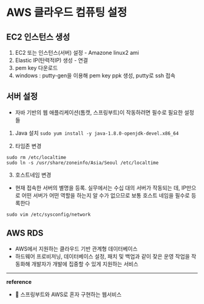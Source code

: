 # AWS 클라우드 컴퓨팅 설정

## EC2 인스턴스 생성
1. EC2 또는 인스턴스(서버) 설정 - Amazone linux2 ami
2. Elastic IP(탄력적IP) 생성 - 연결
3. pem key 다운로드
4. windows : putty-gen을 이용해 pem key ppk 생성, putty로 ssh 접속

## 서버 설정
- 자바 기반의 웹 애플리케이션(톰캣, 스프링부트)이 작동하려면 필수로 필요한 설정들
1. Java 설치
```sudo yum install -y java-1.8.0-openjdk-devel.x86_64 ```

2. 타임존 변경    
```
sudo rm /etc/localtime   
sudo ln -s /usr/share/zoneinfo/Asia/Seoul /etc/localtime
```

3. 호스트네임 변경
- 현재 접속한 서버의 별명을 등록. 실무에서는 수십 대의 서버가 작동되는 데, IP만으로 어떤 서버가 어떤 역할을 하는지 알 수가 없으므로 보통 호스트 네임을 필수로 등록한다
```
sudo vim /etc/sysconfig/network
```

## AWS RDS
- AWS에서 지원하는 클라우드 기반 관계형 데이터베이스
- 하드웨어 프로비저닝, 데이터베이스 설정, 패치 및 백업과 같이 잦은 운영 작업을 작동화해 개발자가 개발에 집중할 수 있게 지원하는 서비스

---
__reference__
- &#128214; 스프링부트와 AWS로 혼자 구현하는 웹서비스